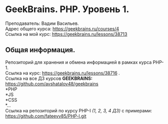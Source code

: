 # GeekBrains. PHP. Уровень 1.
Преподаватель: Вадим Васильев.<br>
Адрес общего курса: https://geekbrains.ru/courses/4 <br>
Ссылка на мой курс: https://geekbrains.ru/lessons/38713 <br>

## Общая информация.
 Репозиторий для хранения и обмена информацией в рамках курса PHP-1.<br>
 Cсылка на курс: https://geekbrains.ru/lessons/38716 .<br>
 Ссылка на все ДЗ курсов **GEEKBRAINS:** https://github.com/avshatalov48/geekbrains <br>
*PHP<br>
*JS<br>
*CSS<br>
*...<br>
Ссылка на репозиторий по курсу PHP-I   *(1, 2, 3, 4 ДЗ)* с примерами: https://github.com/fateevv85/PHP-l.git
